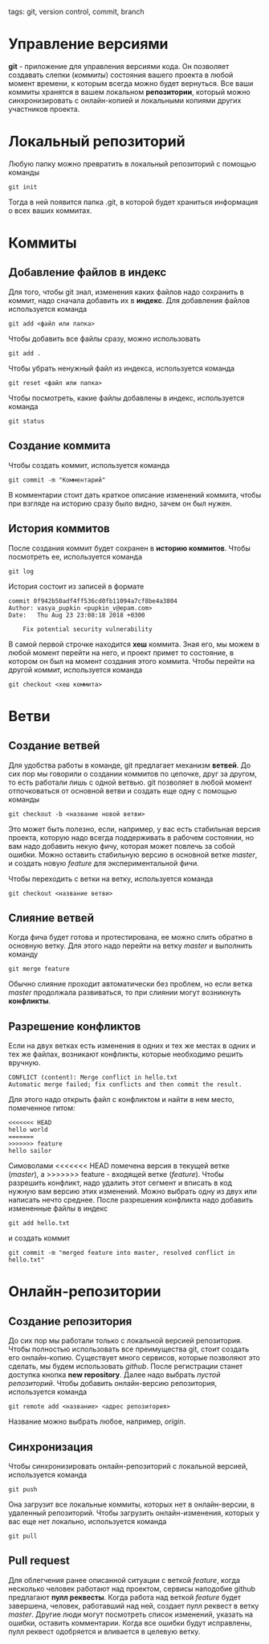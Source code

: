 tags: git, version control, commit, branch

# Управление версиями

**git** - приложение для управления версиями кода. Он позволяет создавать слепки (*коммиты*) состояния вашего проекта в любой момент времени, к которым всегда можно будет вернуться. Все ваши коммиты хранятся в вашем локальном **репозитории**, который можно синхронизировать с онлайн-копией и локальными копиями других участников проекта.

# Локальный репозиторий

Любую папку можно превратить в локальный репозиторий с помощью команды
```
git init
```

Тогда в ней появится папка .git, в которой будет храниться информация о всех ваших коммитах.

# Коммиты

## Добавление файлов в индекс

Для того, чтобы git знал, изменения каких файлов надо сохранить в коммит, надо сначала добавить их в **индекс**. Для добавления файлов используется команда
```
git add <файл или папка>
```

Чтобы добавить все файлы сразу, можно использовать
```
git add .
```

Чтобы убрать ненужный файл из индекса, используется команда
```
git reset <файл или папка>
```

Чтобы посмотреть, какие файлы добавлены в индекс, используется команда
```
git status
```

## Создание коммита

Чтобы создать коммит, используется команда
```
git commit -m "Комментарий"
```

В комментарии стоит дать краткое описание изменений коммита, чтобы при взгляде на историю сразу было видно, зачем он был нужен.

## История коммитов

После создания коммит будет сохранен в **историю коммитов**. Чтобы посмотреть ее, используется команда
```
git log
```

История состоит из записей в формате
```
commit 0f942b50adf4ff536cd0fb11094a7cf8be4a3804
Author: vasya_pupkin <pupkin_v@epam.com>
Date:   Thu Aug 23 23:08:18 2018 +0300

    Fix potential security vulnerability
```

В самой первой строчке находится **хеш** коммита. Зная его, мы можем в любой момент перейти на него, и проект примет то состояние, в котором он был на момент создания этого коммита. Чтобы перейти на другой коммит, используется команда
```
git checkout <хеш коммита>
```

# Ветви

## Создание ветвей

Для удобства работы в команде, git предлагает механизм **ветвей**. До сих пор мы говорили о создании коммитов по цепочке, друг за другом, то есть работали лишь с одной ветвью. git позволяет в любой момент отпочковаться от основной ветви и создать еще одну с помощью команды
```
git checkout -b <название новой ветви>
```

Это может быть полезно, если, например, у вас есть стабильная версия проекта, которую надо всегда поддерживать в рабочем состоянии, но вам надо добавить некую фичу, которая может повлечь за собой ошибки. Можно оставить стабильную версию в основной ветке *master*, и создать новую *feature* для экспериментальной фичи.

Чтобы переходить с ветки на ветку, используется команда
```
git checkout <название ветви>
```

## Слияние ветвей

Когда фича будет готова и протестирована, ее можно слить обратно в основную ветку. Для этого надо перейти на ветку *master* и выполнить команду
```
git merge feature
```

Обычно слияние проходит автоматически без проблем, но если ветка *master* продолжала развиваться, то при слиянии могут возникнуть **конфликты**.

## Разрешение конфликтов

Если на двух ветках есть изменения в одних и тех же местах в одних и тех же файлах, возникают конфликты, которые необходимо решить вручную.
```
CONFLICT (content): Merge conflict in hello.txt
Automatic merge failed; fix conflicts and then commit the result.
```

Для этого надо открыть файл с конфликтом и найти в нем место, помеченное гитом:
```
<<<<<<< HEAD
hello world
=======
>>>>>>> feature
hello sailor
```

Симоволами <<<<<<< HEAD помечена версия в текущей ветке (*master*), а >>>>>>> feature - входящей ветке (*feature*). Чтобы разрешить конфликт, надо удалить этот сегмент и вписать в код нужную вам версию этих изменений. Можно выбрать одну из двух или написать нечто среднее.
После разрешения конфликта надо добавить измененные файлы в индекс
```
git add hello.txt
```

и создать коммит
```
git commit -m "merged feature into master, resolved conflict in hello.txt"
```

# Онлайн-репозитории

## Создание репозитория

До сих пор мы работали только с локальной версией репозитория. Чтобы полностью использовать все преимущества git, стоит создать его онлайн-копию. Существует много сервисов, которые позволяют это сделать, мы будем использовать *github*.
После регистрации станет доступка кнопка **new repository**. Далее надо выбрать *пустой репозиторий*.
Чтобы добавить онлайн-версию репозитория, используется команда
```
git remote add <название> <адрес репозитория>
```

Название можно выбрать любое, например, *origin*.

## Синхронизация

Чтобы синхронизировать онлайн-репозиторий с локальной версией, используется команда
```
git push
```

Она загрузит все локальные коммиты, которых нет в онлайн-версии, в удаленный репозиторий.
Чтобы загрузить онлайн-изменения, которых у вас еще нет локально, используется команда
```
git pull
```

## Pull request

Для облегчения ранее описанной ситуации с веткой *feature*, когда несколько человек работают над проектом, сервисы наподобие github предлагают **пулл реквесты**. Когда работа над веткой *feature* будет завершена, человек, работавший над ней, создает пулл реквест в ветку *master*. Другие люди могут посмотреть список изменений, указать на ошибки, оставить комментарии. Когда все ошибки будут исправлены, пулл реквест одобряется и вливается в целевую ветку.